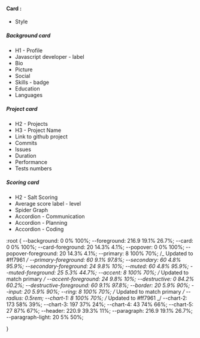#### Card :

- Style

##### Background card

- H1 - Profile
- Javascript developer - label
- Bio
- Picture
- Social
- Skills - badge
- Education
- Languages

##### Project card

- H2 - Projects
- H3 - Project Name
- Link to github project
- Commits
- Issues
- Duration
- Performance
- Tests numbers

##### Scoring card

- H2 - Salt Scoring
- Average score label - level
- Spider Graph
- Accordion - Communication
- Accordion - Planning
- Accordion - Coding

:root {
--background: 0 0% 100%;
--foreground: 216.9 19.1% 26.7%;
--card: 0 0% 100%;
--card-foreground: 20 14.3% 4.1%;
--popover: 0 0% 100%;
--popover-foreground: 20 14.3% 4.1%;
--primary: 8 100% 70%; /_ Updated to #ff7961 _/
--primary-foreground: 60 9.1% 97.8%;
--secondary: 60 4.8% 95.9%;
--secondary-foreground: 24 9.8% 10%;
--muted: 60 4.8% 95.9%;
--muted-foreground: 25 5.3% 44.7%;
--accent: 8 100% 70%; /_ Updated to match primary _/
--accent-foreground: 24 9.8% 10%;
--destructive: 0 84.2% 60.2%;
--destructive-foreground: 60 9.1% 97.8%;
--border: 20 5.9% 90%;
--input: 20 5.9% 90%;
--ring: 8 100% 70%; /_ Updated to match primary _/
--radius: 0.5rem;
--chart-1: 8 100% 70%; /_ Updated to #ff7961 _/
--chart-2: 173 58% 39%;
--chart-3: 197 37% 24%;
--chart-4: 43 74% 66%;
--chart-5: 27 87% 67%;
--header: 220.9 39.3% 11%;
--paragraph: 216.9 19.1% 26.7%;
--paragraph-light: 20 5% 50%;

}
